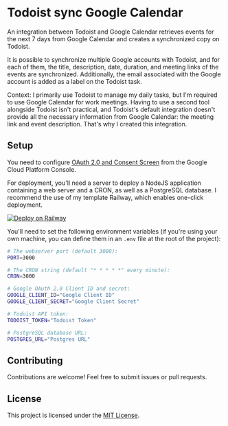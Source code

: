 # Todoist sync Google Calendar
An integration between Todoist and Google Calendar retrieves events for the next 7 days from Google Calendar and creates a synchronized copy on Todoist.

It is possible to synchronize multiple Google accounts with Todoist, and for each of them, the title, description, date, duration, and meeting links of the events are synchronized. Additionally, the email associated with the Google account is added as a label on the Todoist task.

Context: I primarily use Todoist to manage my daily tasks, but I'm required to use Google Calendar for work meetings. Having to use a second tool alongside Todoist isn't practical, and Todoist's default integration doesn't provide all the necessary information from Google Calendar: the meeting link and event description. That's why I created this integration.

## Setup
You need to configure [OAuth 2.0 and Consent Screen](https://support.google.com/cloud/answer/6158849) from the Google Cloud Platform Console.

For deployment, you'll need a server to deploy a NodeJS application containing a web server and a CRON, as well as a PostgreSQL database. I recommend the use of my template Railway, which enables one-click deployment.

[![Deploy on Railway](https://railway.app/button.svg)](https://railway.app/template/AP1rpk?referralCode=J6p1cI)

You'll need to set the following environment variables (if you're using your own machine, you can define them in an `.env` file at the root of the project):
```sh
# The webserver port (default 3000):
PORT=3000

# The CRON string (default "* * * * *" every minute):
CRON=3000

# Google OAuth 2.0 Client ID and secret:
GOOGLE_CLIENT_ID="Google Client ID"
GOOGLE_CLIENT_SECRET="Google Client Secret"

# Todoist API token:
TODOIST_TOKEN="Todoist Token"

# PostgreSQL database URL:
POSTGRES_URL="Postgres URL"
```

## Contributing
Contributions are welcome! Feel free to submit issues or pull requests.

## License
This project is licensed under the [MIT License](./LICENSE).